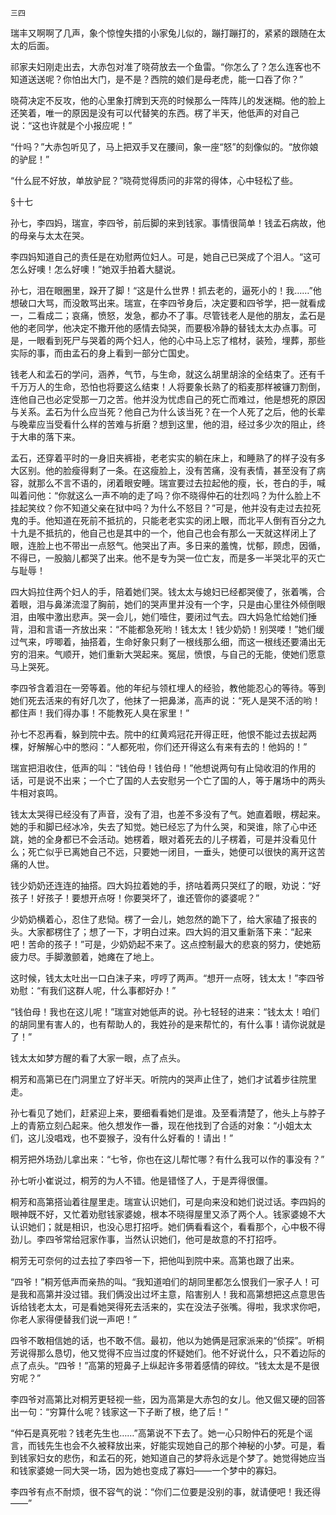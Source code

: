     三四 

   瑞丰又啊啊了几声，象个惊惶失措的小家兔儿似的，蹦打蹦打的，紧紧的跟随在太太的后面。

   祁家夫妇刚走出去，大赤包对准了晓荷放去一个鱼雷。“你怎么了？怎么连客也不知道送送呢？你怕出大门，是不是？西院的娘们是母老虎，能一口吞了你？”

   晓荷决定不反攻，他的心里象打牌到天亮的时候那么一阵阵儿的发迷糊。他的脸上还笑着，唯一的原因是没有可以代替笑的东西。楞了半天，他低声的对自己说：“这也许就是个小报应呢！”

   “什吗？”大赤包听见了，马上把双手叉在腰间，象一座“怒”的刻像似的。“放你娘的驴屁！”

   “什么屁不好放，单放驴屁？”晓荷觉得质问的非常的得体，心中轻松了些。

   §十七

   孙七，李四妈，瑞宣，李四爷，前后脚的来到钱家。事情很简单！钱孟石病故，他的母亲与太太在哭。

   李四妈知道自己的责任是在劝慰两位妇人。可是，她自己已哭成了个泪人。“这可怎么好噢！怎么好噢！”她双手拍着大腿说。

   孙七，泪在眼圈里，跺开了脚！“这是什么世界！抓去老的，逼死小的！我……”他想破口大骂，而没敢骂出来。瑞宣，在李四爷身后，决定要和四爷学，把一就看成一，二看成二；哀痛，愤怒，发急，都办不了事。尽管钱老人是他的朋友，孟石是他的老同学，他决定不撒开他的感情去恸哭，而要极冷静的替钱太太办点事。可是，一眼看到死尸与哭着的两个妇人，他的心中马上忘了棺材，装殓，埋葬，那些实际的事，而由孟石的身上看到一部分亡国史。

   钱老人和孟石的学问，涵养，气节，与生命，就这么胡里胡涂的全结束了。还有千千万万人的生命，恐怕也将要这么结束！人将要象长熟了的稻麦那样被镰刀割倒，连他自己也必定受那一刀之苦。他并没为忧虑自己的死亡而难过，他是想死的原因与关系。孟石为什么应当死？他自己为什么该当死？在一个人死了之后，他的长辈与晚辈应当受看什么样的苦难与折磨？想到这里，他的泪，经过多少次的阻止，终于大串的落下来。

   孟石，还穿着平时的一身旧夹裤褂，老老实实的躺在床上，和睡熟了的样子没有多大区别。他的脸瘦得剩了一条。在这瘦脸上，没有苦痛，没有表情，甚至没有了病容，就那么不言不语的，闭着眼安睡。瑞宣要过去拉起他的瘦，长，苍白的手，喊叫着问他：“你就这么一声不响的走了吗？你不晓得仲石的壮烈吗？为什么脸上不挂起笑纹？你不知道父亲在狱中吗？为什么不怒目？”可是，他并没有走过去拉死鬼的手。他知道在死前不抵抗的，只能老老实实的闭上眼，而北平人倒有百分之九十九是不抵抗的，他自己也是其中的一个，他自己也会有那么一天就这样闭上了眼，连脸上也不带出一点怒气。他哭出了声。多日来的羞愧，忧郁，顾虑，因循，不得已，一股脑儿都哭了出来。他不是专为哭一位亡友，而是多一半哭北平的灭亡与耻辱！

   四大妈拉住两个妇人的手，陪着她们哭。钱太太与媳妇已经都哭傻了，张着嘴，合着眼，泪与鼻涕流湿了胸前，她们的哭声里并没有一个字，只是由心里往外倾倒眼泪，由喉中激出悲声。哭一会儿，她们噎住，要闭过气去。四大妈急忙给她们捶背，泪和言语一齐放出来：“不能都急死哟！钱太太！钱少奶奶！别哭喽！”她们缓过气来，哼唧着，抽搭着，生命好象只剩了一根线那么细，而这一根线还要涌出无穷的泪来。气顺开，她们重新大哭起来。冤屈，愤恨，与自己的无能，使她们愿意马上哭死。

   李四爷含着泪在一旁等着。他的年纪与领杠埋人的经验，教他能忍心的等待。等到她们死去活来的有好几次了，他抹了一把鼻涕，高声的说：“死人是哭不活的哟！都住声！我们得办事！不能教死人臭在家里！”

   孙七不忍再看，躲到院中去。院中的红黄鸡冠花开得正旺，他恨不能过去拔起两棵，好解解心中的憋闷：“人都死啦，你们还开得这么有来有去的！他妈的！”

   瑞宣把泪收住，低声的叫：“钱伯母！钱伯母！”他想说两句有止恸收泪的作用的话，可是说不出来；一个亡了国的人去安慰另一个亡了国的人，等于屠场中的两头牛相对哀鸣。

   钱太太哭得已经没有了声音，没有了泪，也差不多没有了气。她直着眼，楞起来。她的手和脚已经冰冷，失去了知觉。她已经忘了为什么哭，和哭谁，除了心中还跳，她的全身都已不会活动。她楞着，眼对着死去的儿子楞着，可是并没看见什么；死亡似乎已离她自己不远，只要她一闭目，一垂头，她便可以很快的离开这苦痛的人世。

   钱少奶奶还连连的抽搭。四大妈拉着她的手，挤咕着两只哭红了的眼，劝说：“好孩子！好孩子！要想开点呀！你要哭坏了，谁还管你的婆婆呢？”

   少奶奶横着心，忍住了悲恸。楞了一会儿，她忽然的跪下了，给大家磕了报丧的头。大家都楞住了；想了一下，才明白过来。四大妈的泪又重新落下来：“起来吧！苦命的孩子！”可是，少奶奶起不来了。这点控制最大的悲哀的努力，使她筋疲力尽。手脚激颤着，她瘫在了地上。

   这时候，钱太太吐出一口白沫子来，哼哼了两声。“想开一点呀，钱太太！”李四爷劝慰：“有我们这群人呢，什么事都好办！”

   “钱伯母！我也在这儿呢！”瑞宣对她低声的说。孙七轻轻的进来：“钱太太！咱们的胡同里有害人的，也有帮助人的，我姓孙的是来帮忙的，有什么事！请你说就是了！”

   钱太太如梦方醒的看了大家一眼，点了点头。

   桐芳和高第已在门洞里立了好半天。听院内的哭声止住了，她们才试着步往院里走。

   孙七看见了她们，赶紧迎上来，要细看看她们是谁。及至看清楚了，他头上与脖子上的青筋立刻凸起来。他久想发作一番，现在他找到了合适的对象：“小姐太太们，这儿没唱戏，也不耍猴子，没有什么好看的！请出！”

   桐芳把外场劲儿拿出来：“七爷，你也在这儿帮忙哪？有什么我可以作的事没有？”

   孙七听小崔说过，桐芳的为人不错。他是错怪了人，于是弄得很僵。

   桐芳和高第搭讪着往屋里走。瑞宣认识她们，可是向来没和她们说过话。李四妈的眼神既不好，又忙着劝慰钱家婆媳，根本不晓得屋里又添了两个人。钱家婆媳不大认识她们；就是相识，也没心思打招呼。她们俩看看这个，看看那个，心中极不得劲儿。李四爷常给冠家作事，当然认识她们，他可是故意的不打招呼。

   桐芳无可奈何的过去拉了李四爷一下，把他叫到院中来。高第也跟了出来。

   “四爷！”桐芳低声而亲热的叫。“我知道咱们的胡同里都怎么恨我们一家子人！可是我和高第并没过错。我们俩没出过坏主意，陷害别人！我和高第想把这点意思告诉给钱老太太，可是看她哭得死去活来的，实在没法子张嘴。得啦，我求求你吧，你老人家得便替我们说一声吧！”

   四爷不敢相信她的话，也不敢不信。最初，他以为她俩是冠家派来的“侦探”。听桐芳说得那么恳切，他又觉得不应当过度的怀疑她们。他不好说什么，只不着边际的点了点头。“四爷！”高第的短鼻子上纵起许多带着感情的碎纹。“钱太太是不是很穷呢？”

   李四爷对高第比对桐芳更轻视一些，因为高第是大赤包的女儿。他又倔又硬的回答出一句：“穷算什么呢？钱家这一下子断了根，绝了后！”

   “仲石是真死啦？钱老先生也……”高第说不下去了。她一心只盼仲石的死是个谣言，而钱先生也会不久被释放出来，好能实现她自己的那个神秘的小梦。可是，看到钱家妇女的悲伤，和孟石的死，她知道自己的梦将永远是个梦了。她觉得她应当和钱家婆媳一同大哭一场，因为她也变成了寡妇——一个梦中的寡妇。

   李四爷有点不耐烦，很不容气的说：“你们二位要是没别的事，就请便吧！我还得——”


